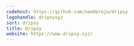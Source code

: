 ```yaml
---
codehost: https://github.com/nandorojo/dripsy
logohandle: dripsyxyz
sort: dripsy
title: Dripsy
website: https://www.dripsy.xyz/
---
```

